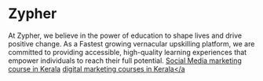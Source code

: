 # Zypher
At Zypher, we believe in the power of education to shape lives and drive positive change. As a Fastest growing vernacular upskilling platform, we are committed to providing accessible, high-quality learning experiences that empower individuals to reach their full potential.
<a href="https://zypherlearning.com/">Social Media marketing course in Kerala</a>
<a href="https://zypherlearning.com/">digital marketing courses in Kerala</a
